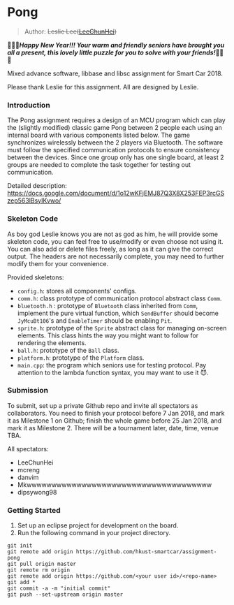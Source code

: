 # Pong

> Author: ~~Leslie Lee([LeeChunHei](https://github.com/LeeChunHei))~~ 

<b>🎈🎊🎉<i>Happy New Year!!! Your warm and friendly seniors have brought you all a present, this lovely little puzzle for you to solve with your friends!</i>🎉🎊🎈</b>

Mixed advance software, libbase and libsc assignment for Smart Car 2018.

Please thank Leslie for this assignment. All are designed by Leslie.

### Introduction

The Pong assignment requires a design of an MCU program which can play the (slightly modified) classic game Pong between 2 people each using an internal board with various components listed below. The game synchronizes wirelessly between the 2 players via Bluetooth. The software must follow the specified communication protocols to ensure consistency between the devices. Since one group only has one single board, at least 2 groups are needed to complete the task together for testing out communication.

Detailed description: https://docs.google.com/document/d/1o12wKFjEMJ87Q3X8X253FEP3rcGSzep563lBsyIKvwo/

### Skeleton Code

As boy god Leslie knows you are not as god as him, he will provide some skeleton code, you can feel free to use/modify or even choose not using it. You can also add or delete files freely, as long as it can give the correct output. The headers are not necessarily complete, you may need to further modify them for your convenience.

Provided skeletons:

- `config.h`: stores all components' configs.
- `comm.h`: class prototype of communication protocol abstract class `Comm`.
- `bluetooth.h` : prototype of `Bluetooth` class inherited from `Comm`, implement the pure virtual function, which `SendBuffer` should become `JyMcuBt106`'s and `EnableTimer` should be enabling `Pit`.
- `sprite.h`: prototype of the `Sprite` abstract class for managing on-screen elements. This class hints the way you might want to follow for rendering the elements.
- `ball.h`: prototype of the `Ball` class.
- `platform.h`: prototype of the `Platform` class.
- `main.cpp`: the program which seniors use for testing protocol. Pay attention to the lambda function syntax, you may want to use it 😈. 

### Submission

To submit, set up a private Github repo and invite all spectators as collaborators. You need to finish your protocol before 7 Jan 2018, and mark it as Milestone 1 on Github; finish the whole game before 25 Jan 2018, and mark it as Milestone 2. There will be a tournament later, date, time, venue TBA.

All spectators:

-   LeeChunHei
-   mcreng
-   danvim
-   Mkwwwwwwwwwwwwwwwwwwwwwwwwwwwwwwwwwwwww
-   dipsywong98

### Getting Started

1. Set up an eclipse project for development on the board.
2. Run the following command in your project directory.

```shell
git init
git remote add origin https://github.com/hkust-smartcar/assignment-pong
git pull origin master
git remote rm origin
git remote add origin https://github.com/<your user id>/<repo-name>
git add *
git commit -a -m "initial commit"
git push --set-upstream origin master
```

